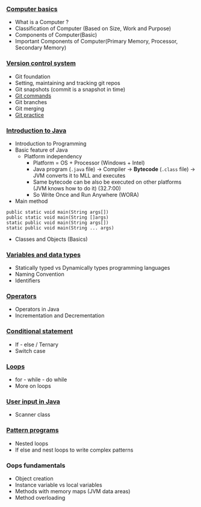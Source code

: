 ### [Computer basics](lectures/1.ComputerBasics.pdf)
- What is a Computer ?
- Classification of Computer (Based on Size, Work and Purpose)
- Components of Computer(Basic)
- Important Components of Computer(Primary Memory, Processor, Secondary Memory)
### [Version control system](lectures/2.VersionControlSystem.pdf)
- Git foundation
- Setting, maintaining and tracking git repos
- Git snapshots (commit is a snapshot in time)
- [Git commands](lectures/3.GitCommands.pdf)
- Git branches
- Git merging
- [Git practice](https://github.com/sbhrwl/system_design/blob/main/docs/Other/git/Practice.md)
### [Introduction to Java](lectures/4.JavaFundamentals.pdf)
- Introduction to Programming
- Basic feature of Java
  - Platform independency
    - Platform = OS + Processor (Windows + Intel)
    - Java program (`.java` file) -> Compiler -> **Bytecode** (`.class` file) -> JVM converts it to MLL and executes
    - Same bytecode can be also be executed on other platforms (JVM knows how to do it) (32.7:00)
    - So Write Once and Run Anywhere (WORA)
- Main method
```
public static void main(String args[])
public static void main(String []args)
static public void main(String args[])
static public void main(String ... args)
```
- Classes and Objects (Basics)
### [Variables and data types](lectures/5.VariablesAndDatatypes.pdf)
- Statically typed vs Dynamically types programming languages
- Naming Convention
- Identifiers
### [Operators](lectures/6.Operators.pdf)
- Operators in Java
- Incrementation and Decrementation
### [Conditional statement](lectures/7.ConditionalStatements.pdf)
- If - else / Ternary
- Switch case
### [Loops](lectures/8.Loops.pdf)
- for - while - do while
- More on loops
### [User input in Java](lectures/9.UserInput.pdf)
- Scanner class
### [Pattern programs](lectures/10.PatternProgramming.pdf)
- Nested loops
- If else and nest loops to write complex patterns
### Oops fundamentals
- Object creation
- Instance variable vs local variables
- Methods with memory maps (JVM data areas)
- Method overloading



